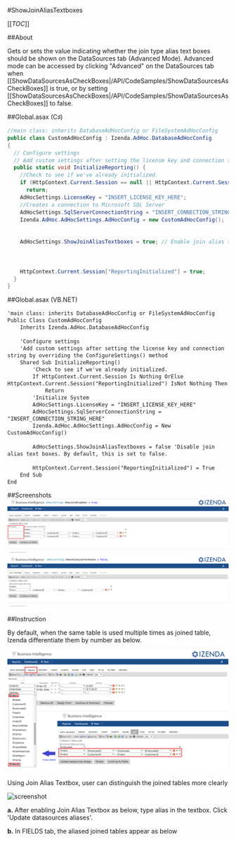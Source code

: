 #ShowJoinAliasTextboxes

[[_TOC_]]

##About

Gets or sets the value indicating whether the join type alias text boxes should be shown on the DataSources tab (Advanced Mode). Advanced mode can be accessed by clicking "Advanced" on the DataSources tab when [[ShowDataSourcesAsCheckBoxes|/API/CodeSamples/ShowDataSourcesAsCheckBoxes]] is true, or by setting [[ShowDataSourcesAsCheckBoxes|/API/CodeSamples/ShowDataSourcesAsCheckBoxes]] to false.

##Global.asax (C♯)

```csharp
//main class: inherits DatabaseAdHocConfig or FileSystemAdHocConfig
public class CustomAdHocConfig : Izenda.AdHoc.DatabaseAdHocConfig
{
  // Configure settings
  // Add custom settings after setting the license key and connection string by overriding the ConfigureSettings() method
  public static void InitializeReporting() {
    //Check to see if we've already initialized.
    if (HttpContext.Current.Session == null || HttpContext.Current.Session["ReportingInitialized"] != null)
      return;
    AdHocSettings.LicenseKey = "INSERT_LICENSE_KEY_HERE";
    //Creates a connection to Microsoft SQL Server
    AdHocSettings.SqlServerConnectionString = "INSERT_CONNECTION_STRING_HERE";
    Izenda.AdHoc.AdHocSettings.AdHocConfig = new CustomAdHocConfig();


    AdHocSettings.ShowJoinAliasTextboxes = true; // Enable join alias text boxes



    HttpContext.Current.Session["ReportingInitialized"] = true;
  }
}
```

##Global.asax (VB.NET)

```visualbasic
'main class: inherits DatabaseAdHocConfig or FileSystemAdHocConfig
Public Class CustomAdHocConfig
    Inherits Izenda.AdHoc.DatabaseAdHocConfig

    'Configure settings
    'Add custom settings after setting the license key and connection string by overriding the ConfigureSettings() method
    Shared Sub InitializeReporting()
        'Check to see if we've already initialized.
        If HttpContext.Current.Session Is Nothing OrElse HttpContext.Current.Session("ReportingInitialized") IsNot Nothing Then
            Return
        'Initialize System
        AdHocSettings.LicenseKey = "INSERT_LICENSE_KEY_HERE"
        AdHocSettings.SqlServerConnectionString = "INSERT_CONNECTION_STRING_HERE"
        Izenda.AdHoc.AdHocSettings.AdHocConfig = New CustomAdHocConfig()

        AdHocSettings.ShowJoinAliasTextboxes = false 'Disable join alias text boxes. By default, this is set to false.

        HttpContext.Current.Session("ReportingInitialized") = True
    End Sub
End
```

##Screenshots
![](/API/CodeSamples/ShowJoinAliasTextboxes/Aliasing_TextBox.png)
![](/API/CodeSamples/ShowJoinAliasTextboxes/No_Aliasing_TextBox.png)

##Instruction

By default, when the same table is used multiple times as joined table, Izenda differentiate them by number as below.

![JoinAlias](/API/CodeSamples/ShowJoinAliasTextboxes/JoinAlias.png)

Using Join Alias Textbox, user can distinguish the joined tables more clearly

![screenshot](/Guides/MVC-Integration/SiteLayout.pngd)

**a.** After enabling Join Alias Textbox as below, type alias in the textbox. Click 'Update datasources aliases'.

**b.** In FIELDS tab, the aliased joined tables appear as below

